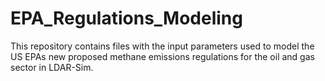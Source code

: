 # EPA_Regulations_Modeling
This repository contains files with the input parameters used to model the US EPAs new proposed methane emissions regulations for the oil and gas sector in LDAR-Sim.
